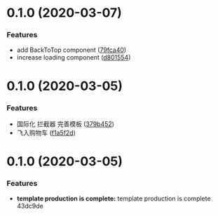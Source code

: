 # 0.1.0 (2020-03-07)


### Features

* add BackToTop component ([79fca40](https://github.com/push-over/vue-h5-template/commit/79fca40070daf270d8acd07abc3d4a7088afd705))
* increase loading component ([d801554](https://github.com/push-over/vue-h5-template/commit/d801554f0326b56b27199750a3526324e6821842))



# 0.1.0 (2020-03-05)


### Features

* 国际化 拦截器 完善模板 ([379b452](https://10.6.30.204/front/china-goods-h5/commits/379b4522f9c0c0a1c282281af68c92c1cca10858))
* 飞入购物车 ([f1a5f2d](https://10.6.30.204/front/china-goods-h5/commits/f1a5f2db2fe6e67e3b5801c26563ba9f089e470b))



# 0.1.0 (2020-03-05)


### Features

* **template production is complete:** template production is complete 43dc9de



